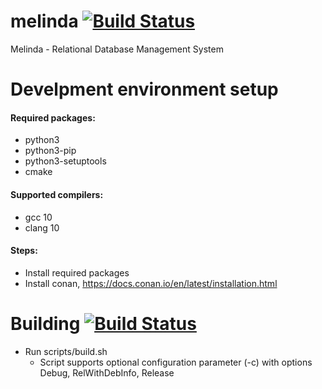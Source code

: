 # melinda [![Build Status](https://travis-ci.org/jan-kelemen/melinda.svg?branch=master)](https://travis-ci.org/jan-kelemen/melinda)
Melinda - Relational Database Management System

# Develpment environment setup
#### Required packages:
* python3
* python3-pip
* python3-setuptools
* cmake

#### Supported compilers:
* gcc 10
* clang 10

#### Steps:
* Install required packages
* Install conan, https://docs.conan.io/en/latest/installation.html

# Building [![Build Status](https://travis-ci.org/jan-kelemen/melinda.svg?branch=master)](https://travis-ci.org/jan-kelemen/melinda)
* Run scripts/build.sh
  * Script supports optional configuration parameter (-c) with options Debug, RelWithDebInfo, Release

